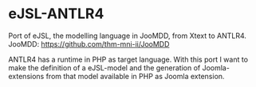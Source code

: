 # eJSL-ANTLR4
Port of eJSL, the modelling language in JooMDD, from Xtext to ANTLR4. JooMDD: https://github.com/thm-mni-ii/JooMDD

ANTLR4 has a runtime in PHP as target language. With this port I want to make the definition of a eJSL-model and the generation of Joomla-extensions from that model available in PHP as Joomla extension.


